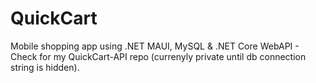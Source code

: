 # QuickCart
Mobile shopping app using .NET MAUI, MySQL & .NET Core WebAPI - Check for my QuickCart-API repo (currenyly private until db connection string is hidden).
